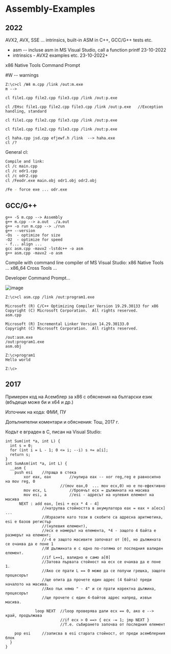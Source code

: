 # Assembly-Examples

## 2022

AVX2, AVX, SSE ... intrinsics, built-in ASM in C++, GCC/G++ tests etc.

* asm -- incluse asm in MS Visual Studio, call a function printf  23-10-2022
* intrinsics - AVX2 examples etc.  23-10-2022+

x86 Native Tools Command Prompt

#W -- warnings

```
Z:\c>cl /W4 m.cpp /link /out:m.exe
m -->

cl file1.cpp file2.cpp file3.cpp /link /out:p.exe

cl /EHsc file1.cpp file2.cpp file3.cpp /link /out:p.exe   //Exception handling, standard

cl file1.cpp file2.cpp file3.cpp /link /out:p.exe

cl file1.cpp file2.cpp file3.cpp /link /out:p.exe

cl haha.cpp jsd.cpp efjewf.h /link  --> haha.exe
cl /?

```
General cl:

```bash
Compile and link:
cl /c main.cpp
cl /c odr1.cpp
cl /c odr2.cpp
cl /Feodr.exe main.obj odr1.obj odr2.obj

/Fe - force exe ... odr.exe
```


## GCC/G++

```
g++ -S m.cpp --> Assembly
g++ m.cpp --> a.out  ./a.out
g++ -o run m.cpp --> ./run
g++ --version
-Os  - optimize for size
-O2  - optimize for speed
- f... align ... 
gcc asm.cpp -mavx2 -lstdc++ -o asm
g++ asm.cpp -mavx2 -o asm
```


Compile with command line compiler of MS Visual Studio:
x86 Native Tools ...
x86_64 Cross Tools ...

Developer Command Prompt... 

![image](https://user-images.githubusercontent.com/23367640/197369736-881c720c-915f-4f50-8ff9-fcaad2215150.png)

``` 
Z:\c>cl asm.cpp /link /out:program1.exe
```

```batch
Microsoft (R) C/C++ Optimizing Compiler Version 19.29.30133 for x86
Copyright (C) Microsoft Corporation.  All rights reserved.
asm.cpp

Microsoft (R) Incremental Linker Version 14.29.30133.0
Copyright (C) Microsoft Corporation.  All rights reserved.

/out:asm.exe
/out:program1.exe
asm.obj

Z:\c>program1
Hello world

Z:\c>
```

## 2017

Примерен код на Асемблер за x86 с обяснения на български език (вбъдеще може би и x64 и др.)

Източник на кода: ФМИ, ПУ

Допълнителни коментари и обяснения: Тош, 2017 г.


Кодът е вграден в С, писан на Visual Studio:

```
int Sum(int *a, int L) {
  int s = 0;
  for (int i = L - 1; 0 <= i; --i) s += a[i];
  return s;
}
int SumAsm(int *a, int L) {
  __asm {
    push esi	//праща в стека
        xor eax, eax		//нулира eax -- xor reg,reg е равносилно на mov reg, 0
                        //(mov eax,0  ... mov ecx,0) но е по-ефективно
        mov ecx, L			//броячът ecx = дължината на масива
        mov esi, a			//esi - адресът на нулевия елемент на масива
      NEXT : add eax, [esi + ecx * 4 - 4]
				//натрупва стойността в акумулатора eax = eax + a[ecx] ... 
				//Изразите като този в скобите са адресна аритметика, esi е базов регистър
				//(нулевия елемент),
				//ecx е номерът на елемента, *4 - защото 4 байта е размерът на елемент;
				//-4 е защото масивите започват от [0], но дължината се очаква да е поне 1
				//И дължината е с едно по-голяма от последния валиден елемент.
				//if L==1, валидно е само a[0]
				//Затова първата стойност на ecx се очаква да е поне 1.
				//Ако се прати L == 0 може да се получи грешка, защото процесорът
				//ще опита да прочете един адрес (4 байта) преди началото на масива.
				//Ако пък няма " - 4" и се прати коректна дължина, процесорът
				//ще прочете с един 4-байтов адрес напред, извън масива.
						
             loop NEXT	//loop проверява дали ecx == 0, ако е --> край, продължава
						//if ecx > 0 ==> { ecx -= 1; jmp NEXT }
						//T.e. събирането започва от последния елемент

    pop esi		//записва в esi старата стойност, от преди асемблерния блок
  }
}
```

